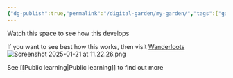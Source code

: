 ```yaml
---
{"dg-publish":true,"permalink":"/digital-garden/my-garden/","tags":["gardenEntry"]}
---
```


Watch this space to see how this develops

If you want to see best how this works, then visit [Wanderloots](https://wanderloots.xyz/)
![Screenshot 2025-01-21 at 11.22.26.png](/img/user/assets/Screenshot%202025-01-21%20at%2011.22.26.png)

See [[Public learning\|Public learning]] to find out more